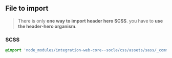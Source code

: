 ## File to import

> There is only **one way to import header hero SCSS**. you have to **use the header-hero organism**.


### SCSS

```scss
@import 'node_modules/integration-web-core--socle/css/assets/sass/_common/07-organisms/_header-hero.organisms.scss';
```
